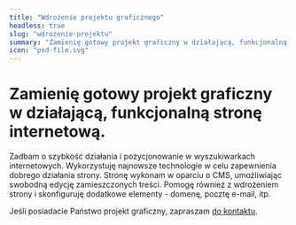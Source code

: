 ```yaml
---
title: "Wdrożenie projektu graficznego"
headless: true
slug: "wdrozenie-projektu"
summary: "Zamienię gotowy projekt graficzny w działającą, funkcjonalną stronę internetową. Zadbam o szybkość działania i pozycjonowanie w wyszukiwarkach internetowych."
icon: "psd-file.svg"
---
```


# Zamienię gotowy projekt graficzny w działającą, funkcjonalną stronę internetową. 

Zadbam o szybkość działania i pozycjonowanie w wyszukiwarkach internetowych. Wykorzystuję najnowsze technologie w celu zapewnienia dobrego działania strony. Stronę wykonam w oparciu o CMS, umożliwiając swobodną edycję zamieszczonych treści. Pomogę również z wdrożeniem strony i skonfiguruję dodatkowe elementy - domenę, pocztę e-mail, itp.

Jeśli posiadacie Państwo projekt graficzny, zapraszam [do kontaktu](/kontakt/).